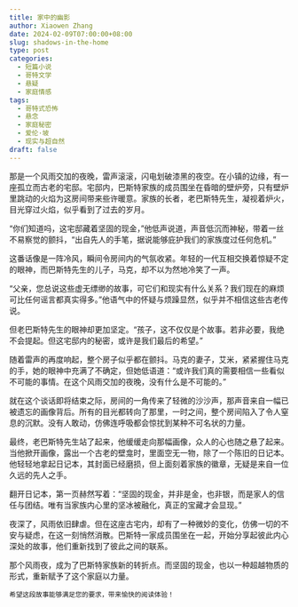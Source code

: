 ```yaml
---
title: 家中的幽影
author: Xiaowen Zhang
date: 2024-02-09T07:00:00+08:00
slug: shadows-in-the-home
type: post
categories:
  - 短篇小说
  - 哥特文学
  - 悬疑
  - 家庭情感
tags:
  - 哥特式恐怖
  - 悬念
  - 家庭秘密
  - 爱伦·坡
  - 现实与超自然
draft: false
---
```


那是一个风雨交加的夜晚，雷声滚滚，闪电划破漆黑的夜空。在小镇的边缘，有一座孤立而古老的宅邸。宅邸内，巴斯特家族的成员围坐在昏暗的壁炉旁，只有壁炉里跳动的火焰为这房间带来些许暖意。家族的长者，老巴斯特先生，凝视着炉火，目光穿过火焰，似乎看到了过去的岁月。

“你们知道吗，这宅邸藏着坚固的现金，”他低声说道，声音低沉而神秘，带着一丝不易察觉的颤抖，“出自先人的手笔，据说能够庇护我们的家族度过任何危机。”

这番话像是一阵冷风，瞬间令房间内的气氛收紧。年轻的一代互相交换着惊疑不定的眼神，而巴斯特先生的儿子，马克，却不以为然地冷笑了一声。

“父亲，您总说这些虚无缥缈的故事，可它们和现实有什么关系？我们现在的麻烦可比任何谣言都真实得多。”他语气中的怀疑与烦躁显然，似乎并不相信这些古老传说。

但老巴斯特先生的眼神却更加坚定。“孩子，这不仅仅是个故事。若非必要，我绝不会提起。但这宅邸内的秘密，或许是我们最后的希望。”

随着雷声的再度响起，整个房子似乎都在颤抖。马克的妻子，艾米，紧紧握住马克的手，她的眼神中充满了不确定，但她低语道：“或许我们真的需要相信一些看似不可能的事情。在这个风雨交加的夜晚，没有什么是不可能的。”

就在这个谈话即将结束之际，房间的一角传来了轻微的沙沙声，那声音来自一幅已被遗忘的画像背后。所有的目光都转向了那里，一时之间，整个房间陷入了令人窒息的沉默。没有人敢动，仿佛连呼吸都会惊扰到某种不可名状的力量。

最终，老巴斯特先生站了起来，他缓缓走向那幅画像，众人的心也随之悬了起来。当他掀开画像，露出一个古老的壁龛时，里面空无一物，除了一个陈旧的日记本。他轻轻地拿起日记本，其封面已经磨损，但上面刻着家族的徽章，无疑是来自一位久远的先人之手。

翻开日记本，第一页赫然写着：“坚固的现金，并非是金，也非银，而是家人的信任与团结。唯有当家族内心里的坚冰被融化，真正的宝藏才会显现。”

夜深了，风雨依旧肆虐。但在这座古宅内，却有了一种微妙的变化，仿佛一切的不安与疑虑，在这一刻悄然消散。巴斯特一家成员围坐在一起，开始分享起彼此内心深处的故事，他们重新找到了彼此之间的联系。

那个风雨夜，成为了巴斯特家族新的转折点。而坚固的现金，也以一种超越物质的形式，重新赋予了这个家庭以力量。
```
希望这段故事能够满足您的要求，带来愉快的阅读体验！